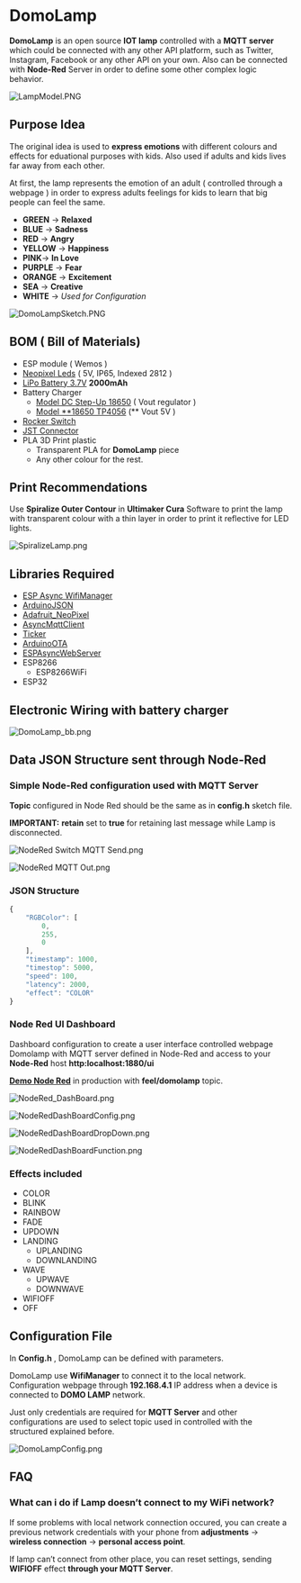 # DomoLamp
**DomoLamp** is an open source **IOT lamp** controlled with a **MQTT server** which could be connected with any other API platform, such as Twitter, Instagram, Facebook or any other API on your own.
Also can be connected with **Node-Red** Server in order to define some other complex logic behavior.

![LampModel.PNG](https://s3-us-west-2.amazonaws.com/secure.notion-static.com/a49cd098-c4ab-40ce-a03e-7e8381905a08/LampModel.png)

## Purpose Idea

The original idea is used to **express emotions** with different colours and effects for eduational purposes with kids. Also used if adults and kids lives far away from each other.

At first, the lamp represents the emotion of an adult ( controlled through a webpage ) in order to express adults feelings for kids to learn that big people can feel the same.

- **GREEN** → **Relaxed**
- **BLUE** → **Sadness**
- **RED** → **Angry**
- **YELLOW** → **Happiness**
- **PINK**→ **In Love**
- **PURPLE** → **Fear**
- **ORANGE** → **Excitement**
- **SEA** → **Creative**
- **WHITE** → *Used for Configuration*

![DomoLampSketch.PNG](https://s3-us-west-2.amazonaws.com/secure.notion-static.com/8018ddcb-e818-477b-b3be-ed9f8370d90a/DomoLampSketch.png)

## BOM ( Bill of Materials)

- ESP module ( Wemos )
- [Neopixel Leds](https://www.aliexpress.com/item/4000113154702.html) ( 5V, IP65, Indexed 2812 )
- [LiPo Battery 3.7V](https://es.aliexpress.com/item/1005002919536938.html) **2000mAh**
- Battery Charger
    - [Model DC Step-Up 18650](https://www.aliexpress.com/item/32986165837.html) ( Vout regulator )
    - [Model **18650 TP4056](https://www.aliexpress.com/item/32930640893.html) (** Vout 5V )
- [Rocker Switch](https://www.aliexpress.com/item/32979907338.html)
- [JST Connector](https://www.aliexpress.com/item/32954379535.html)
- PLA 3D Print plastic
    - Transparent PLA for **DomoLamp** piece
    - Any other colour for the rest.

## Print Recommendations

Use **Spiralize Outer Contour** in **Ultimaker Cura** Software to print the lamp with transparent colour with a thin layer in order to print it reflective for LED lights.  

![SpiralizeLamp.png](https://s3-us-west-2.amazonaws.com/secure.notion-static.com/97c6dad2-8e08-4c0f-a408-18862088168a/SpiralizeLamp.png)

## Libraries Required

- [ESP Async WifiManager](https://github.com/khoih-prog/ESPAsync_WiFiManager)
- [ArduinoJSON](https://arduinojson.org/)
- [Adafruit_NeoPixel](https://github.com/adafruit/Adafruit_NeoPixel)
- [AsyncMqttClient](https://github.com/marvinroger/async-mqtt-client)
- [Ticker](https://github.com/sstaub/Ticker)
- [ArduinoOTA](https://github.com/jandrassy/ArduinoOTA)
- [ESPAsyncWebServer](https://github.com/me-no-dev/ESPAsyncWebServer)
- ESP8266
    - ESP8266WiFi
- ESP32

## Electronic Wiring with battery charger

![DomoLamp_bb.png](https://s3-us-west-2.amazonaws.com/secure.notion-static.com/8eb4bb02-faea-460d-8587-9902f52fc98c/DomoLamp_bb.png)

## Data JSON Structure sent through Node-Red

### Simple Node-Red configuration used with MQTT Server

**Topic** configured in Node Red should be the same as in **config.h** sketch file. 

**IMPORTANT:** **retain** set to **true** for retaining last message while Lamp is disconnected. 

![NodeRed Switch MQTT Send.png](https://s3-us-west-2.amazonaws.com/secure.notion-static.com/2a8ad6b8-e6fc-4012-b447-54f401cb58d9/NodeRed_Switch_MQTT_Send.png)

![NodeRed MQTT Out.png](https://s3-us-west-2.amazonaws.com/secure.notion-static.com/d7239d19-0931-479c-8ce6-a53ecf24741c/NodeRed_MQTT_Out.png)

### JSON Structure

```jsx
{
    "RGBColor": [
        0,
        255,
        0
    ],
    "timestamp": 1000,
    "timestop": 5000,
    "speed": 100,
    "latency": 2000,
    "effect": "COLOR"
}
```

### Node Red UI Dashboard

Dashboard configuration to create a user interface controlled webpage Domolamp with MQTT server defined in Node-Red and access to your **Node-Red** host **http:localhost:1880/ui**

[**Demo Node Red**](http://node.blascarr.com:1880/ui/) in production with **feel/domolamp** topic.

![NodeRed_DashBoard.png](https://s3-us-west-2.amazonaws.com/secure.notion-static.com/dfb2ee63-8d3f-4626-8077-6b546333b852/NodeRed_DashBoard.png)

![NodeRedDashBoardConfig.png](https://s3-us-west-2.amazonaws.com/secure.notion-static.com/8c550e5b-486e-4c60-a84b-e36731154901/NodeRedDashBoardConfig.png)

![NodeRedDashBoardDropDown.png](https://s3-us-west-2.amazonaws.com/secure.notion-static.com/afa18578-4f47-4f00-af8b-453e3b819476/NodeRedDashBoardDropDown.png)

![NodeRedDashBoardFunction.png](https://s3-us-west-2.amazonaws.com/secure.notion-static.com/c66fedb8-a6a6-4336-9279-486b65cd7249/NodeRedDashBoardFunction.png)

### Effects included

- COLOR
- BLINK
- RAINBOW
- FADE
- UPDOWN
- LANDING
    - UPLANDING
    - DOWNLANDING
- WAVE
    - UPWAVE
    - DOWNWAVE
- WIFIOFF
- OFF

## Configuration File

In **Config.h** , DomoLamp can be defined with parameters. 

DomoLamp use **WifiManager** to connect it to the local network. Configuration webpage through **192.168.4.1** IP address when a device is connected to **DOMO LAMP** network.

Just only credentials are required for **MQTT Server** and other configurations are used to select topic used in controlled with the structured explained before.

![DomoLampConfig.png](https://s3-us-west-2.amazonaws.com/secure.notion-static.com/ebf7c60d-70fd-40b8-b56e-313e608c5907/DomoLampConfig.png)

## FAQ

### What can i do if Lamp doesn’t connect to my WiFi network?

If some problems with local network connection occured, you can create a previous network credentials with your phone from **adjustments** → **wireless connection** → **personal access point**.

If lamp can’t connect from other place, you can reset settings, sending **WIFIOFF** effect **through your MQTT Server**.